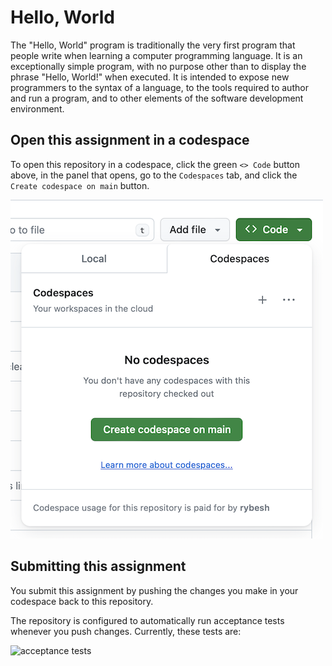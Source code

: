 # Hello, World

The "Hello, World" program is traditionally the very first program
that people write when learning a computer programming
language. It is an exceptionally simple program, with no purpose other
than to display the phrase "Hello, World!" when executed. It is
intended to expose new programmers to the syntax of a language, to the
tools required to author and run a program, and to other elements of
the software development environment.

## Open this assignment in a codespace

To open this repository in a codespace, click the green `<> Code` button
above, in the panel that opens, go to the `Codespaces` tab, and click the
`Create codespace on main` button.

![Screenshot showing the button to create a codespace](img/create-codespace.png)

## Submitting this assignment

You submit this assignment by pushing the changes you make in your
codespace back to this repository.

The repository is configured to automatically run acceptance tests
whenever you push changes. Currently, these tests are:

![acceptance tests](https://github.com/programming-for-info-pros/hello-world/actions/workflows/run-tests.yml/badge.svg)

